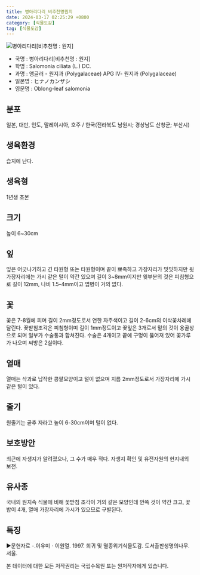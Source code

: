 ```yaml
---
title: 병아리다리_비추천명원지
date: 2024-03-17 02:25:29 +0800
category: [식물도감]
tag: [식물도감]
---
```




![병아리다리[비추천명 : 원지]](/fileUpload/plants/basic/Polygalaceae/Salomonia/14854/1_th2.JPG)
- 국명 : 병아리다리[비추천명 : 원지]
- 학명 : Salomonia ciliata (L.) DC.
- 과명 : 앵글러 - 원지과 (Polygalaceae) APG Ⅳ- 원지과 (Polygalaceae)
- 일본명 : ヒナノカンザシ
- 영문명 : Oblong-leaf salomonia


## 분포
일본, 대만, 인도, 말레이시아, 호주 / 한국(전라북도 남원시; 경상남도 산청군; 부산시) 
## 생육환경
습지에 난다.
## 생육형
1년생 초본
## 크기
높이 6~30cm
## 잎
잎은 어긋나기하고 긴 타원형 또는 타원형이며 끝이 뾰족하고 가장자리가 밋밋하지만 윗가장자리에는 가시 같은 털이 약간 있으며 길이 3~8mm이지만 윗부분의 것은 피침형으로 길이 12mm, 나비 1.5-4mm이고 엽병이 거의 없다.
## 꽃
꽃은 7-8월에 피며 길이 2mm정도로서 연한 자주색이고 길이 2-6cm의 이삭꽃차례에 달린다. 꽃받침조각은 피침형이며 길이 1mm정도이고 꽃잎은 3개로서 밑의 것이 용골상으로 되며 일부가 수술통과 합쳐진다. 수술은 4개이고 끝에 구멍이 뚫어져 있어 꽃가루가 나오며 씨방은 2실이다.
## 열매
열매는 삭과로 납작한 콩팥모양이고 털이 없으며 지름 2mm정도로서 가장자리에 가시같은 털이 있다.
## 줄기
원줄기는 곧추 자라고 높이 6-30cm이며 털이 없다.
## 보호방안
최근에 자생지가 알려졌으나, 그 수가 매우 적다. 자생지 확인 및 유전자원의 현지내외 보전.
## 유사종
국내의 원지속 식물에 비해 꽃받침 조각이 거의 같은 모양인데 안쪽 것이 약간 크고, 꽃밥이 4개, 열매 가장자리에 가시가 있으므로 구별된다.
## 특징
▶문헌자료-.이유미ㆍ이원열. 1997. 희귀 및 멸종위기식물도감. 도서출판생명의나무. 서울.






본 데이터에 대한 모든 저작권리는 국립수목원 또는 원저작자에게 있습니다.
